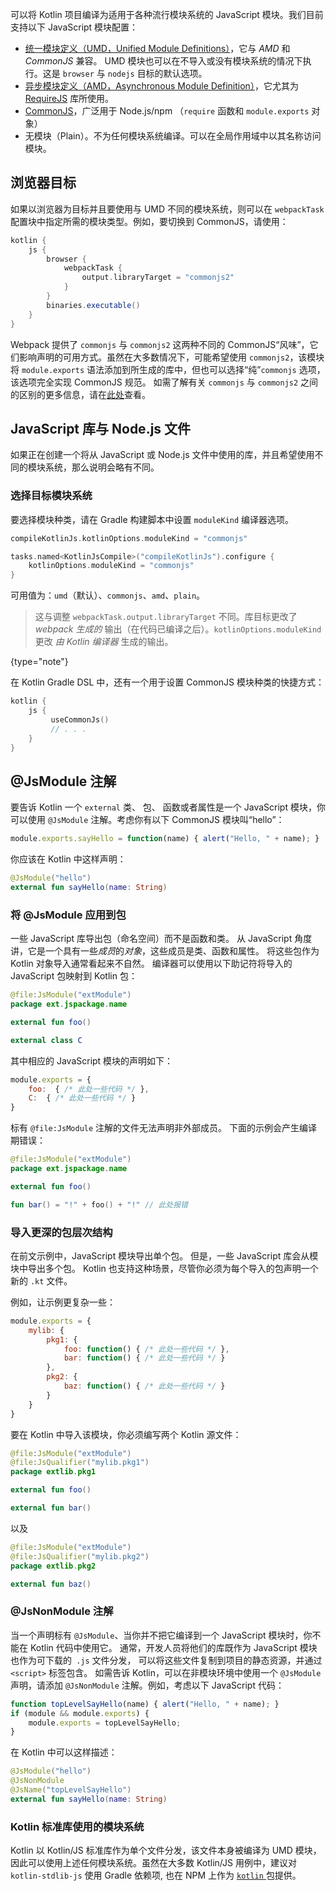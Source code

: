 [//]: # (title: JavaScript 模块)

可以将 Kotlin 项目编译为适用于各种流行模块系统的 JavaScript 模块。我们目前支持<!--
-->以下 JavaScript 模块配置：

- [统一模块定义（UMD，Unified Module Definitions）](https://github.com/umdjs/umd)，它与 *AMD* 和 *CommonJS* 兼容。
  UMD 模块也可以在不导入或没有模块系统的情况下执行。这是 `browser` 与 `nodejs` 目标的默认选项。
- [异步模块定义（AMD，Asynchronous Module Definition）](https://github.com/amdjs/amdjs-api/wiki/AMD)，它尤其为
  [RequireJS](https://requirejs.org/) 库所使用。
- [CommonJS](http://wiki.commonjs.org/wiki/Modules/1.1)，广泛用于 Node.js/npm
  （`require` 函数和 `module.exports` 对象）
- 无模块（Plain）。不为任何模块系统编译。可以在全局作用域中以其名称访问模块。

## 浏览器目标

如果以浏览器为目标并且要使用与 UMD 不同的模块系统，则可以在
`webpackTask` 配置块中指定所需的模块类型。例如，要切换到 CommonJS，请使用：
 
```groovy
kotlin {
    js {
        browser {
            webpackTask {
                output.libraryTarget = "commonjs2"
            }
        }
        binaries.executable()
    }
}

```

Webpack 提供了 `commonjs` 与 `commonjs2` 这两种不同的 CommonJS“风味”，它们影响声明的<!--
-->可用方式。虽然在大多数情况下，可能希望使用 `commonjs2`，该模块将 `module.exports` 语法添加到<!--
-->所生成的库中，但也可以选择“纯”`commonjs` 选项，该选项完全实现 CommonJS 规范。
如需了解有关 `commonjs` 与 `commonjs2` 之间的区别的更多信息，请在[此处](https://github.com/webpack/webpack/issues/1114)查看。

## JavaScript 库与 Node.js 文件

如果正在创建一个将从 JavaScript 或 Node.js 文件中使用的库，并且希望使用不同的模块<!--
-->系统，那么说明会略有不同。

### 选择目标模块系统

要选择模块种类，请在 Gradle 构建脚本中设置 `moduleKind` 编译器选项。

<tabs>

```groovy
compileKotlinJs.kotlinOptions.moduleKind = "commonjs"

```

```kotlin
tasks.named<KotlinJsCompile>("compileKotlinJs").configure {
    kotlinOptions.moduleKind = "commonjs"
}
```

</tabs>

可用值为：`umd`（默认）、`commonjs`、`amd`、`plain`。

> 这与调整 `webpackTask.output.libraryTarget` 不同。库目标更改了
> _webpack 生成的_ 输出（在代码已编译之后）。`kotlinOptions.moduleKind` 更改
> _由 Kotlin 编译器_ 生成的输出。
>
{type="note"}  

在 Kotlin Gradle DSL 中，还有一个用于设置 CommonJS 模块种类的快捷方式：

```kotlin
kotlin {
    js {
         useCommonJs()
         // . . .
    }
}
```

## @JsModule 注解

要告诉 Kotlin 一个 `external` 类、 包、 函数或者属性是一个 JavaScript 模块，你可以使用 `@JsModule`
注解。考虑你有以下 CommonJS 模块叫“hello”：

```javascript
module.exports.sayHello = function(name) { alert("Hello, " + name); }
```

你应该在 Kotlin 中这样声明：

```kotlin
@JsModule("hello")
external fun sayHello(name: String)
```

### 将 @JsModule 应用到包

一些 JavaScript 库导出包（命名空间）而不是函数和类。
从 JavaScript 角度讲，它是一个具有一些*成员*的*对象*，这些成员是类、函数和属性。
将这些包作为 Kotlin 对象导入通常看起来不自然。
编译器可以使用以下助记符将导入的 JavaScript 包映射到 Kotlin 包：

```kotlin
@file:JsModule("extModule")
package ext.jspackage.name

external fun foo()

external class C
```

其中相应的 JavaScript 模块的声明如下：

```javascript
module.exports = {
    foo:  { /* 此处一些代码 */ },
    C:  { /* 此处一些代码 */ }
}
```

标有 `@file:JsModule` 注解的文件无法声明非外部成员。
下面的示例会产生编译期错误：

```kotlin
@file:JsModule("extModule")
package ext.jspackage.name

external fun foo()

fun bar() = "!" + foo() + "!" // 此处报错
```

### 导入更深的包层次结构

在前文示例中，JavaScript 模块导出单个包。
但是，一些 JavaScript 库会从模块中导出多个包。
Kotlin 也支持这种场景，尽管你必须为每个导入的包声明一个新的 `.kt` 文件。

例如，让示例更复杂一些：

```javascript
module.exports = {
    mylib: {
        pkg1: {
            foo: function() { /* 此处一些代码 */ },
            bar: function() { /* 此处一些代码 */ }
        },
        pkg2: {
            baz: function() { /* 此处一些代码 */ }
        }
    }
}
```

要在 Kotlin 中导入该模块，你必须编写两个 Kotlin 源文件：

```kotlin
@file:JsModule("extModule")
@file:JsQualifier("mylib.pkg1")
package extlib.pkg1

external fun foo()

external fun bar()
```

以及

```kotlin
@file:JsModule("extModule")
@file:JsQualifier("mylib.pkg2")
package extlib.pkg2

external fun baz()
```

### @JsNonModule 注解

当一个声明标有 `@JsModule`、当你并不把它编译到一个 JavaScript 模块时，你不能在 Kotlin 代码中使用它。
通常，开发人员将他们的库既作为 JavaScript 模块也作为可下载的` .js` 文件分发，
可以将这些文件复制到项目的静态资源，并通过 `<script>` 标签包含。 如需告诉 Kotlin，可以在非模块环境中使用一个
`@JsModule` 声明，请添加 `@JsNonModule` 注解。例如，考虑<!--
-->以下 JavaScript 代码：

```javascript
function topLevelSayHello(name) { alert("Hello, " + name); }
if (module && module.exports) {
    module.exports = topLevelSayHello;
}
```

在 Kotlin 中可以这样描述：

```kotlin
@JsModule("hello")
@JsNonModule
@JsName("topLevelSayHello")
external fun sayHello(name: String)
```

### Kotlin 标准库使用的模块系统

Kotlin 以 Kotlin/JS 标准库作为单个文件分发，该文件本身被编译为 UMD 模块，
因此可以使用上述任何模块系统。虽然在大多数 Kotlin/JS 用例中，建议对
`kotlin-stdlib-js` 使用 Gradle 依赖项, 也在 NPM 上作为 [`kotlin` ](https://www.npmjs.com/package/kotlin)
包提供。